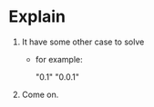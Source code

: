 # Explain

1. It have some other case to solve
    - for example:

      "0.1"
      "0.0.1"

2. Come on.